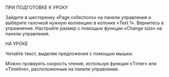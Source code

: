 ПРИ ПОДГОТОВКЕ К УРОКУ

Зайдите в шестеренку «Page collections» на панели управления и выберите галочкой нужную коллекцию в колонке «Text 1». Вернитесь в упражнение. Настройте размер с помощью функции «Change size» на панели управления.

НА УРОКЕ

Читайте текст, выделяя предложения с помощью мышки. 

Можно проверять скорость чтения, используя функции «Timer» или «Timeline», расположенные на панели управления. 
